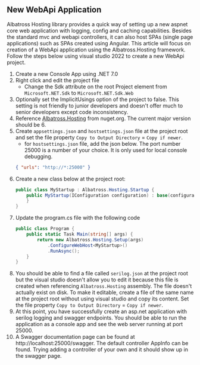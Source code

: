 ## New WebApi Application
Albatross Hosting library provides a quick way of setting up a new aspnet core web application with logging, config and caching capabilities.  Besides the standard mvc and webapi controllers, it can also host SPAs (single page applications) such as SPAs created using Angular.  This article will focus on creation of a WebApi application using the Albatross.Hosting framework.  Follow the steps below using visual studio 2022 to create a new WebApi project.

1. Create a new Console App using .NET 7.0
1. Right click and edit the project file 
	* Change the Sdk attribute on the root Project element from `Microsoft.NET.Sdk` to `Microsoft.NET.Sdk.Web`
1. Optionally set the ImplicitUsings option of the project to false.  This setting is not friendly to junior developers and doesn't offer much to senior developers except code inconsistency.
1. Reference [Albatross.Hosting](https://www.nuget.org/packages/Albatross.Hosting) from nuget.org.  The current major version should be 6.
1. Create `appsettings.json` and `hostsettings.json` file at the project root and set the file property `Copy to Output Directory` = `Copy if newer`.
	* for `hostsettings.json` file, add the json below.  The port number 25000 is a number of your choice.  It is only used for local console debugging.
	```json 
	{ "urls": "http://*:25000" } 
	```
1. Create a new class below at the project root:
	```c#
	public class MyStartup : Albatross.Hosting.Startup {
       	public MyStartup(IConfiguration configuration) : base(configuration) {
       	}
   	}
	```
1. Update the program.cs file with the following code
	```c#
	public class Program {
		public static Task Main(string[] args) {
			return new Albatross.Hosting.Setup(args)
				.ConfigureWebHost<MyStartup>()
				.RunAsync();
		}
	}
	```
1. You should be able to find a file called `serilog.json` at the project root but the visual studio doesn't allow you to edit it because this file is created when referencing `Albatross.Hosting` assembly.  The file doesn't actually exist on disk.  To make it editable, create a file of the same name at the project root without using visual studio and copy its content.  Set the file property `Copy to Output Directory` = `Copy if newer`.
1. At this point, you have successfully create an asp.net application with serilog logging and swagger endpoints.  You should be able to run the application as a console app and see the web server running at port 25000.
1. A Swagger documentation page can be found at http://localhost:25000/swagger.  The default controller AppInfo can be found.  Trying adding a controller of your own and it should show up in the swagger page.
